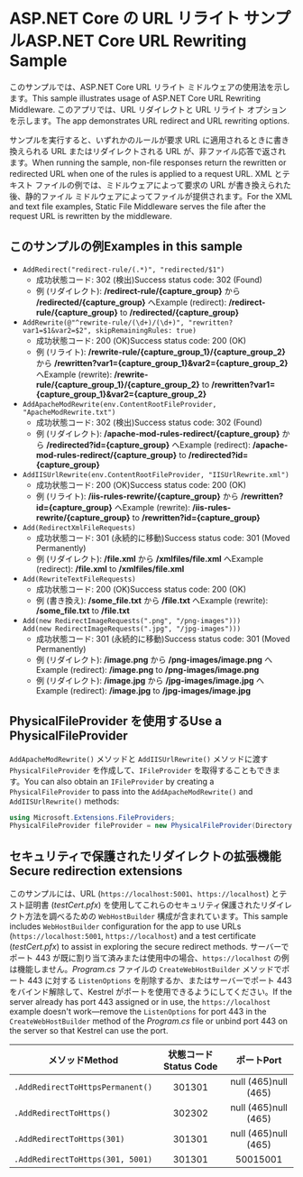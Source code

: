 # <a name="aspnet-core-url-rewriting-sample"></a><span data-ttu-id="4821e-101">ASP.NET Core の URL リライト サンプル</span><span class="sxs-lookup"><span data-stu-id="4821e-101">ASP.NET Core URL Rewriting Sample</span></span>

<span data-ttu-id="4821e-102">このサンプルでは、ASP.NET Core URL リライト ミドルウェアの使用法を示します。</span><span class="sxs-lookup"><span data-stu-id="4821e-102">This sample illustrates usage of ASP.NET Core URL Rewriting Middleware.</span></span> <span data-ttu-id="4821e-103">このアプリでは、URL リダイレクトと URL リライト オプションを示します。</span><span class="sxs-lookup"><span data-stu-id="4821e-103">The app demonstrates URL redirect and URL rewriting options.</span></span>

<span data-ttu-id="4821e-104">サンプルを実行すると、いずれかのルールが要求 URL に適用されるときに書き換えられる URL またはリダイレクトされる URL が、非ファイル応答で返されます。</span><span class="sxs-lookup"><span data-stu-id="4821e-104">When running the sample, non-file responses return the rewritten or redirected URL when one of the rules is applied to a request URL.</span></span> <span data-ttu-id="4821e-105">XML とテキスト ファイルの例では、ミドルウェアによって要求の URL が書き換えられた後、静的ファイル ミドルウェアによってファイルが提供されます。</span><span class="sxs-lookup"><span data-stu-id="4821e-105">For the XML and text file examples, Static File Middleware serves the file after the request URL is rewritten by the middleware.</span></span>

## <a name="examples-in-this-sample"></a><span data-ttu-id="4821e-106">このサンプルの例</span><span class="sxs-lookup"><span data-stu-id="4821e-106">Examples in this sample</span></span>

* `AddRedirect("redirect-rule/(.*)", "redirected/$1")`
  - <span data-ttu-id="4821e-107">成功状態コード: 302 (検出)</span><span class="sxs-lookup"><span data-stu-id="4821e-107">Success status code: 302 (Found)</span></span>
  - <span data-ttu-id="4821e-108">例 (リダイレクト): **/redirect-rule/{capture_group}** から **/redirected/{capture_group}** へ</span><span class="sxs-lookup"><span data-stu-id="4821e-108">Example (redirect): **/redirect-rule/{capture_group}** to **/redirected/{capture_group}**</span></span>
* `AddRewrite(@"^rewrite-rule/(\d+)/(\d+)", "rewritten?var1=$1&var2=$2", skipRemainingRules: true)`
  - <span data-ttu-id="4821e-109">成功状態コード: 200 (OK)</span><span class="sxs-lookup"><span data-stu-id="4821e-109">Success status code: 200 (OK)</span></span>
  - <span data-ttu-id="4821e-110">例 (リライト): **/rewrite-rule/{capture_group_1}/{capture_group_2}** から **/rewritten?var1={capture_group_1}&var2={capture_group_2}** へ</span><span class="sxs-lookup"><span data-stu-id="4821e-110">Example (rewrite): **/rewrite-rule/{capture_group_1}/{capture_group_2}** to **/rewritten?var1={capture_group_1}&var2={capture_group_2}**</span></span>
* `AddApacheModRewrite(env.ContentRootFileProvider, "ApacheModRewrite.txt")`
  - <span data-ttu-id="4821e-111">成功状態コード: 302 (検出)</span><span class="sxs-lookup"><span data-stu-id="4821e-111">Success status code: 302 (Found)</span></span>
  - <span data-ttu-id="4821e-112">例 (リダイレクト): **/apache-mod-rules-redirect/{capture_group}** から **/redirected?id={capture_group}** へ</span><span class="sxs-lookup"><span data-stu-id="4821e-112">Example (redirect): **/apache-mod-rules-redirect/{capture_group}** to **/redirected?id={capture_group}**</span></span>
* `AddIISUrlRewrite(env.ContentRootFileProvider, "IISUrlRewrite.xml")`
  - <span data-ttu-id="4821e-113">成功状態コード: 200 (OK)</span><span class="sxs-lookup"><span data-stu-id="4821e-113">Success status code: 200 (OK)</span></span>
  - <span data-ttu-id="4821e-114">例 (リライト): **/iis-rules-rewrite/{capture_group}** から **/rewritten?id={capture_group}** へ</span><span class="sxs-lookup"><span data-stu-id="4821e-114">Example (rewrite): **/iis-rules-rewrite/{capture_group}** to **/rewritten?id={capture_group}**</span></span>
* `Add(RedirectXmlFileRequests)`
  - <span data-ttu-id="4821e-115">成功状態コード: 301 (永続的に移動)</span><span class="sxs-lookup"><span data-stu-id="4821e-115">Success status code: 301 (Moved Permanently)</span></span>
  - <span data-ttu-id="4821e-116">例 (リダイレクト): **/file.xml** から **/xmlfiles/file.xml** へ</span><span class="sxs-lookup"><span data-stu-id="4821e-116">Example (redirect): **/file.xml** to **/xmlfiles/file.xml**</span></span>
* `Add(RewriteTextFileRequests)`
  - <span data-ttu-id="4821e-117">成功状態コード: 200 (OK)</span><span class="sxs-lookup"><span data-stu-id="4821e-117">Success status code: 200 (OK)</span></span>
  - <span data-ttu-id="4821e-118">例 (書き換え): **/some_file.txt** から **/file.txt** へ</span><span class="sxs-lookup"><span data-stu-id="4821e-118">Example (rewrite): **/some_file.txt** to **/file.txt**</span></span>
* `Add(new RedirectImageRequests(".png", "/png-images")))`<br>`Add(new RedirectImageRequests(".jpg", "/jpg-images")))`
  - <span data-ttu-id="4821e-119">成功状態コード: 301 (永続的に移動)</span><span class="sxs-lookup"><span data-stu-id="4821e-119">Success status code: 301 (Moved Permanently)</span></span>
  - <span data-ttu-id="4821e-120">例 (リダイレクト): **/image.png** から **/png-images/image.png** へ</span><span class="sxs-lookup"><span data-stu-id="4821e-120">Example (redirect): **/image.png** to **/png-images/image.png**</span></span>
  - <span data-ttu-id="4821e-121">例 (リダイレクト): **/image.jpg** から **/jpg-images/image.jpg** へ</span><span class="sxs-lookup"><span data-stu-id="4821e-121">Example (redirect): **/image.jpg** to **/jpg-images/image.jpg**</span></span>

## <a name="use-a-physicalfileprovider"></a><span data-ttu-id="4821e-122">PhysicalFileProvider を使用する</span><span class="sxs-lookup"><span data-stu-id="4821e-122">Use a PhysicalFileProvider</span></span>

<span data-ttu-id="4821e-123">`AddApacheModRewrite()` メソッドと `AddIISUrlRewrite()` メソッドに渡す `PhysicalFileProvider` を作成して、`IFileProvider` を取得することもできます。</span><span class="sxs-lookup"><span data-stu-id="4821e-123">You can also obtain an `IFileProvider` by creating a `PhysicalFileProvider` to pass into the `AddApacheModRewrite()` and `AddIISUrlRewrite()` methods:</span></span>

```csharp
using Microsoft.Extensions.FileProviders;
PhysicalFileProvider fileProvider = new PhysicalFileProvider(Directory.GetCurrentDirectory());
```

## <a name="secure-redirection-extensions"></a><span data-ttu-id="4821e-124">セキュリティで保護されたリダイレクトの拡張機能</span><span class="sxs-lookup"><span data-stu-id="4821e-124">Secure redirection extensions</span></span>

<span data-ttu-id="4821e-125">このサンプルには、URL (`https://localhost:5001`、`https://localhost`) とテスト証明書 (*testCert.pfx*) を使用してこれらのセキュリティ保護されたリダイレクト方法を調べるための `WebHostBuilder` 構成が含まれています。</span><span class="sxs-lookup"><span data-stu-id="4821e-125">This sample includes `WebHostBuilder` configuration for the app to use URLs (`https://localhost:5001`, `https://localhost`) and a test certificate (*testCert.pfx*) to assist in exploring the secure redirect methods.</span></span> <span data-ttu-id="4821e-126">サーバーでポート 443 が既に割り当て済みまたは使用中の場合、`https://localhost` の例は機能しません。*Program.cs* ファイルの `CreateWebHostBuilder` メソッドでポート 443 に対する `ListenOptions` を削除するか、またはサーバーでポート 443 をバインド解除して、Kestrel がポートを使用できるようにしてください。</span><span class="sxs-lookup"><span data-stu-id="4821e-126">If the server already has port 443 assigned or in use, the `https://localhost` example doesn't work&mdash;remove the `ListenOptions` for port 443 in the `CreateWebHostBuilder` method of the *Program.cs* file or unbind port 443 on the server so that Kestrel can use the port.</span></span>

| <span data-ttu-id="4821e-127">メソッド</span><span class="sxs-lookup"><span data-stu-id="4821e-127">Method</span></span>                           | <span data-ttu-id="4821e-128">状態コード</span><span class="sxs-lookup"><span data-stu-id="4821e-128">Status Code</span></span> |    <span data-ttu-id="4821e-129">ポート</span><span class="sxs-lookup"><span data-stu-id="4821e-129">Port</span></span>    |
| -------------------------------- | :---------: | :--------: |
| `.AddRedirectToHttpsPermanent()` |     <span data-ttu-id="4821e-130">301</span><span class="sxs-lookup"><span data-stu-id="4821e-130">301</span></span>     | <span data-ttu-id="4821e-131">null (465)</span><span class="sxs-lookup"><span data-stu-id="4821e-131">null (465)</span></span> |
| `.AddRedirectToHttps()`          |     <span data-ttu-id="4821e-132">302</span><span class="sxs-lookup"><span data-stu-id="4821e-132">302</span></span>     | <span data-ttu-id="4821e-133">null (465)</span><span class="sxs-lookup"><span data-stu-id="4821e-133">null (465)</span></span> |
| `.AddRedirectToHttps(301)`       |     <span data-ttu-id="4821e-134">301</span><span class="sxs-lookup"><span data-stu-id="4821e-134">301</span></span>     | <span data-ttu-id="4821e-135">null (465)</span><span class="sxs-lookup"><span data-stu-id="4821e-135">null (465)</span></span> |
| `.AddRedirectToHttps(301, 5001)` |     <span data-ttu-id="4821e-136">301</span><span class="sxs-lookup"><span data-stu-id="4821e-136">301</span></span>     |    <span data-ttu-id="4821e-137">5001</span><span class="sxs-lookup"><span data-stu-id="4821e-137">5001</span></span>    |
